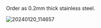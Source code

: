 Order as 0.2mm thick stainless steel.

![20240120_114657](https://github.com/zzattack/xbox-cpu-interposer/assets/835006/fc1af8d9-70e0-495c-86aa-c998f5b44e0e)
